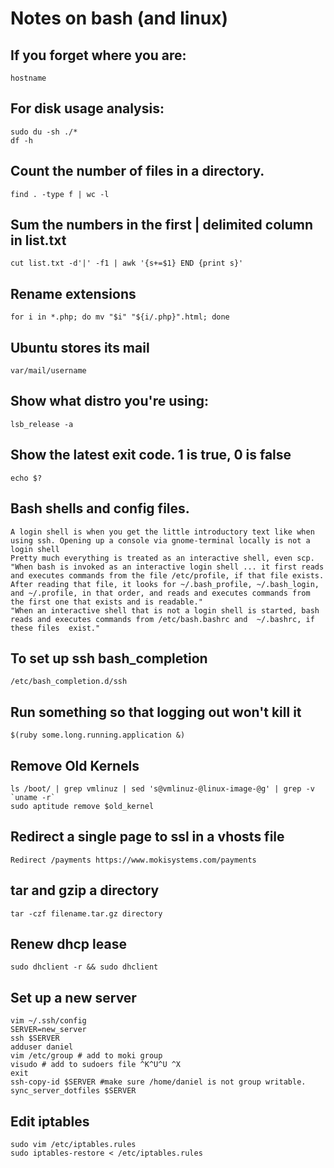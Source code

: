 # Notes on bash (and linux)

## If you forget where you are:

    hostname

## For disk usage analysis:

    sudo du -sh ./*
    df -h

## Count the number of files in a directory.

    find . -type f | wc -l

## Sum the numbers in the first | delimited column in list.txt

    cut list.txt -d'|' -f1 | awk '{s+=$1} END {print s}'

## Rename extensions

    for i in *.php; do mv "$i" "${i/.php}".html; done

## Ubuntu stores its mail

    var/mail/username

## Show what distro you're using:

    lsb_release -a

## Show the latest exit code. 1 is true, 0 is false

    echo $?

## Bash shells and config files.

    A login shell is when you get the little introductory text like when using ssh. Opening up a console via gnome-terminal locally is not a login shell
    Pretty much everything is treated as an interactive shell, even scp.
    "When bash is invoked as an interactive login shell ... it first reads and executes commands from the file /etc/profile, if that file exists. After reading that file, it looks for ~/.bash_profile, ~/.bash_login, and ~/.profile, in that order, and reads and executes commands from the first one that exists and is readable."
    "When an interactive shell that is not a login shell is started, bash reads and executes commands from /etc/bash.bashrc and  ~/.bashrc, if these files  exist."

## To set up ssh bash_completion

    /etc/bash_completion.d/ssh

## Run something so that logging out won't kill it

    $(ruby some.long.running.application &)

## Remove Old Kernels

    ls /boot/ | grep vmlinuz | sed 's@vmlinuz-@linux-image-@g' | grep -v `uname -r`
    sudo aptitude remove $old_kernel

## Redirect a single page to ssl in a vhosts file 

    Redirect /payments https://www.mokisystems.com/payments

## tar and gzip a directory

    tar -czf filename.tar.gz directory

## Renew dhcp lease

    sudo dhclient -r && sudo dhclient

## Set up a new server

    vim ~/.ssh/config
    SERVER=new_server
    ssh $SERVER
    adduser daniel
    vim /etc/group # add to moki group
    visudo # add to sudoers file ^K^U^U ^X
    exit
    ssh-copy-id $SERVER #make sure /home/daniel is not group writable.
    sync_server_dotfiles $SERVER

## Edit iptables

    sudo vim /etc/iptables.rules
    sudo iptables-restore < /etc/iptables.rules
